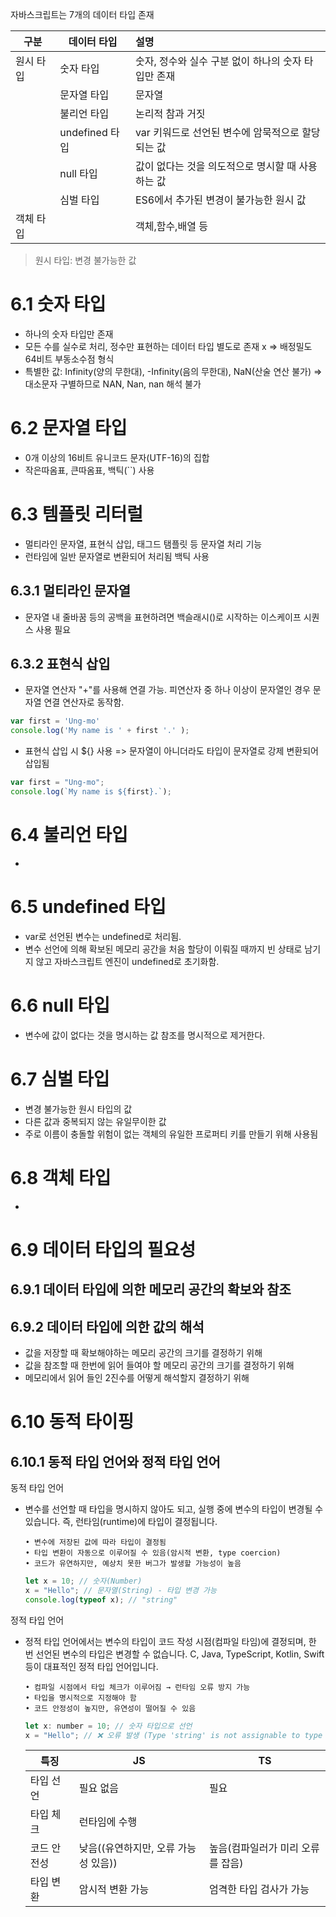 자바스크립트는 7개의 데이터 타입 존재

| 구분      | 데이터 타입    | 설명                                                |
| --------- | -------------- | :-------------------------------------------------- |
| 원시 타입 | 숫자 타입      | 숫자, 정수와 실수 구분 없이 하나의 숫자 타입만 존재 |
|           | 문자열 타입    | 문자열                                              |
|           | 불리언 타입    | 논리적 참과 거짓                                    |
|           | undefined 타입 | var 키워드로 선언된 변수에 암묵적으로 할당되는 값   |
|           | null 타입      | 값이 없다는 것을 의도적으로 명시할 때 사용하는 값   |
|           | 심벌 타입      | ES6에서 추가된 변경이 불가능한 원시 값              |
| 객체 타입 |                | 객체,함수,배열 등                                   |

> 원시 타입: 변경 불가능한 값

# 6.1 숫자 타입

- 하나의 숫자 타입만 존재
- 모든 수를 실수로 처리, 정수만 표현하는 데이터 타입 별도로 존재 x
  => 배정밀도 64비트 부동소수점 형식
- 특별한 값: Infinity(양의 무한대), -Infinity(음의 무한대), NaN(산술 연산 불가)
  => 대소문자 구별하므로 NAN, Nan, nan 해석 불가

# 6.2 문자열 타입

- 0개 이상의 16비트 유니코드 문자(UTF-16)의 집합
- 작은따옴표, 큰따옴표, 백틱(``) 사용

# 6.3 템플릿 리터럴

- 멀티라인 문자열, 표현식 삽입, 태그드 탬플릿 등 문자열 처리 기능
- 런타임에 일반 문자열로 변환되어 처리됨
  백틱 사용

## 6.3.1 멀티라인 문자열

- 문자열 내 줄바꿈 등의 공백을 표현하려면 백슬래시(\)로 시작하는 이스케이프 시퀀스 사용 필요

## 6.3.2 표현식 삽입

- 문자열 연산자 "+"를 사용해 연결 가능. 피연산자 중 하나 이상이 문자열인 경우 문자열 연결 연산자로 동작함.

```js
var first = 'Ung-mo'
console.log('My name is ' + first '.' );
```

- 표현식 삽입 시 ${} 사용 => 문자열이 아니더라도 타입이 문자열로 강제 변환되어 삽입됨

```js
var first = "Ung-mo";
console.log(`My name is ${first}.`);
```

# 6.4 불리언 타입

-

# 6.5 undefined 타입

- var로 선언된 변수는 undefined로 처리됨.
- 변수 선언에 의해 확보된 메모리 공간을 처음 할당이 이뤄질 때까지 빈 상태로 남기지 않고 자바스크립트 엔진이 undefined로 초기화함.

# 6.6 null 타입

- 변수에 값이 없다는 것을 명시하는 값
  참조를 명시적으로 제거한다.

# 6.7 심벌 타입

- 변경 불가능한 원시 타입의 값
- 다른 값과 중복되지 않는 유일무이한 값
- 주로 이름이 충돌할 위험이 없는 객체의 유일한 프로퍼티 키를 만들기 위해 사용됨

# 6.8 객체 타입

-

# 6.9 데이터 타입의 필요성

## 6.9.1 데이터 타입에 의한 메모리 공간의 확보와 참조

## 6.9.2 데이터 타입에 의한 값의 해석

- 값을 저장할 때 확보해야하는 메모리 공간의 크기를 결정하기 위해
- 값을 참조할 때 한번에 읽어 들여야 할 메모리 공간의 크기를 결정하기 위해
- 메모리에서 읽어 들인 2진수를 어떻게 해석할지 결정하기 위해

# 6.10 동적 타이핑

## 6.10.1 동적 타입 언어와 정적 타입 언어

동적 타입 언어

- 변수를 선언할 때 타입을 명시하지 않아도 되고, 실행 중에 변수의 타입이 변경될 수 있습니다.
  즉, 런타임(runtime)에 타입이 결정됩니다.

      •	변수에 저장된 값에 따라 타입이 결정됨
      •	타입 변환이 자동으로 이루어질 수 있음(암시적 변환, type coercion)
      •	코드가 유연하지만, 예상치 못한 버그가 발생할 가능성이 높음

  ```js
  let x = 10; // 숫자(Number)
  x = "Hello"; // 문자열(String) - 타입 변경 가능
  console.log(typeof x); // "string"
  ```

정적 타입 언어

- 정적 타입 언어에서는 변수의 타입이 코드 작성 시점(컴파일 타임)에 결정되며, 한 번 선언된 변수의 타입은 변경할 수 없습니다.
  C, Java, TypeScript, Kotlin, Swift 등이 대표적인 정적 타입 언어입니다.

      •	컴파일 시점에서 타입 체크가 이루어짐 → 런타임 오류 방지 가능
      •	타입을 명시적으로 지정해야 함
      •	코드 안정성이 높지만, 유연성이 떨어질 수 있음

  ```js
  let x: number = 10; // 숫자 타입으로 선언
  x = "Hello"; // ❌ 오류 발생 (Type 'string' is not assignable to type 'number')
  ```

  | 특징        | JS                                   | TS                                |
  | ----------- | ------------------------------------ | --------------------------------- |
  | 타입 선언   | 필요 없음                            | 필요                              |
  | 타입 체크   | 런타임에 수행                        |
  | 코드 안전성 | 낮음((유연하지만, 오류 가능성 있음)) | 높음(컴파일러가 미리 오류를 잡음) |
  | 타입 변환   | 암시적 변환 가능                     | 엄격한 타입 검사가 가능           |
